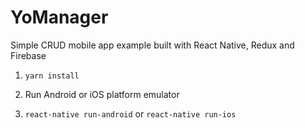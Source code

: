 # YoManager
Simple CRUD mobile app example built with React Native, Redux and Firebase
 
1. `yarn install`

2. Run Android or iOS platform emulator 

3. `react-native run-android` or `react-native run-ios`
